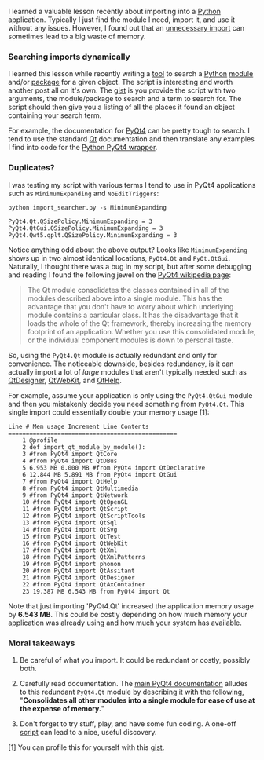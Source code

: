 I learned a valuable lesson recently about importing into a [Python](http://python.org) application. Typically I just find the module I need, import it, and use it without any issues. However, I found out that an [unnecessary import](http://pyqt.sourceforge.net/Docs/PyQt4/modules.html) can sometimes lead to a big waste of memory.

### Searching imports dynamically

I learned this lesson while recently writing a
[tool](https://gist.github.com/durden/4723305) to search a
[Python](http://python.org)
[module](http://docs.python.org/2/tutorial/modules.html) and/or
[package](http://docs.python.org/2/tutorial/modules.html#packages) for a given
object. The script is interesting and worth another post all on it's own. The
[gist](https://gist.github.com/durden/4723305) is you provide the script with
two arguments, the module/package to search and a term to search for. The
script should then give you a listing of all the places it found an object
containing your search term.

For example, the documentation for
[PyQt4](http://www.riverbankcomputing.com/software/pyqt/intro) can be pretty
tough to search. I tend to use the standard [Qt](http://qt.digia.com/)
documentation and then translate any examples I find into code for the
[Python PyQt4 wrapper](http://www.riverbankcomputing.com/software/pyqt/intro).

### Duplicates?

I was testing my script with various terms I tend to use in PyQt4 applications
such as `MinimumExpanding` and `NoEditTriggers`:

    python import_searcher.py -s MinimumExpanding

    PyQt4.Qt.QSizePolicy.MinimumExpanding = 3
    PyQt4.QtGui.QSizePolicy.MinimumExpanding = 3
    PyQt4.Qwt5.qplt.QSizePolicy.MinimumExpanding = 3

Notice anything odd about the above output? Looks like `MinimumExpanding`
shows up in two almost identical locations, `PyQt4.Qt` and `PyQt.QtGui`.
Naturally, I thought there was a bug in my script, but after some debugging and
reading I found the following jewel on the
[PyQt4 wikipedia page](http://en.wikipedia.org/wiki/PyQt):

> The Qt module consolidates the classes contained in all of the modules
> described above into a single module. This has the advantage that you don't
> have to worry about which underlying module contains a particular class. It
> has the disadvantage that it loads the whole of the Qt framework, thereby
> increasing the memory footprint of an application. Whether you use this
> consolidated module, or the individual component modules is down to personal
> taste.

So, using the `PyQt4.Qt` module is actually redundant and only for convenience.
The noticeable downside, besides redundancy, is it can actually import a lot of
*large* modules that aren't typically needed such as
[QtDesigner](http://pyqt.sourceforge.net/Docs/PyQt4/qtdesigner.html),
[QtWebKit](http://pyqt.sourceforge.net/Docs/PyQt4/qtwebkit.html), and
[QtHelp](http://pyqt.sourceforge.net/Docs/PyQt4/qtnetwork.html).

For example, assume your application is only using the `PyQt4.QtGui` module and
then you mistakenly decide you need something from `PyQt4.Qt`. This single
import could essentially double your memory usage [1]:

    Line # Mem usage Increment Line Contents
    ================================================
        1 @profile
        2 def import_qt_module_by_module():
        3 #from PyQt4 import QtCore
        4 #from PyQt4 import QtDBus
        5 6.953 MB 0.000 MB #from PyQt4 import QtDeclarative
        6 12.844 MB 5.891 MB from PyQt4 import QtGui
        7 #from PyQt4 import QtHelp
        8 #from PyQt4 import QtMultimedia
        9 #from PyQt4 import QtNetwork
        10 #from PyQt4 import QtOpenGL
        11 #from PyQt4 import QtScript
        12 #from PyQt4 import QtScriptTools
        13 #from PyQt4 import QtSql
        14 #from PyQt4 import QtSvg
        15 #from PyQt4 import QtTest
        16 #from PyQt4 import QtWebKit
        17 #from PyQt4 import QtXml
        18 #from PyQt4 import QtXmlPatterns
        19 #from PyQt4 import phonon
        20 #from PyQt4 import QtAssitant
        21 #from PyQt4 import QtDesigner
        22 #from PyQt4 import QtAxContainer
        23 19.387 MB 6.543 MB from PyQt4 import Qt

Note that just importing 'PyQt4.Qt' increased the application memory usage by
**6.543 MB**. This could be costly depending on how much memory your
application was already using and how much your system has available.

### Moral takeaways

1. Be careful of what you import. It could be redundant or costly, possibly
   both.

2. Carefully read documentation. The
   [main PyQt4 documentation](http://pyqt.sourceforge.net/Docs/PyQt4/modules.html)
   alludes to this redundant `PyQt4.Qt` module by describing it with the
   following, "**Consolidates all other modules into a single module for ease
   of use at the expense of memory.**"

3. Don't forget to try stuff, play, and have some fun coding. A one-off
   [script](https://gist.github.com/durden/4723305) can lead to a nice, useful
   discovery.

[1] You can profile this for yourself with this
    [gist](https://gist.github.com/durden/4956774).

